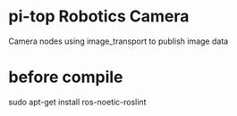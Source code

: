 # pi-top Robotics Camera
Camera nodes using image_transport to publish image data

# before compile
sudo apt-get install ros-noetic-roslint
